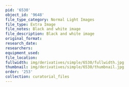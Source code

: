 ```yaml
---
pid: '6530'
object_id: '9648'
file_type_category: Normal Light Images
file_type: Extra Image
file_notes: Black and white image
file_description: Black and white image
original_format:
research_date:
researchers:
equipment_used:
file_location:
fullwidth: img/derivatives/simple/6530/fullwidth.jpg
thumbnail: img/derivatives/simple/6530/thumbnail.jpg
order: '253'
collection: curatorial_files
---
```

